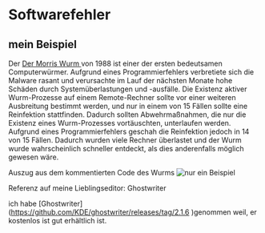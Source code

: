 # Softwarefehler
## mein Beispiel

 Der [Der Morris Wurm ](https://de.wikipedia.org/wiki/Morris_(Computerwurm)) von 1988 ist einer der ersten bedeutsamen Computerwürmer.
 Aufgrund eines Programmierfehlers verbretiete sich die Malware rasant und verursachte im Lauf der nächsten Monate hohe Schäden durch Systemüberlastungen und -ausfälle. 
 Die Existenz aktiver Wurm-Prozesse auf einem Remote-Rechner sollte vor einer weiteren Ausbreitung bestimmt werden, und nur in einem von 15 Fällen sollte eine Reinfektion   stattfinden. Dadurch sollten Abwehrmaßnahmen, die nur die Existenz eines Wurm-Prozesses vortäuschten, unterlaufen werden. Aufgrund eines Programmierfehlers geschah die     Reinfektion jedoch in 14 von 15 Fällen. Dadurch wurden viele Rechner überlastet und der Wurm wurde wahrscheinlich schneller entdeckt, als dies anderenfalls möglich    gewesen  wäre. 
 
Auszug aus dem kommentierten Code des Wurms
![nur ein Beispiel](https://de.wikipedia.org/wiki/Morris_(Computerwurm)#/media/Datei:Morris_Wurm_Qellcode.png)

Referenz auf meine Lieblingseditor:
Ghostwriter

ich habe [Ghostwriter] (https://github.com/KDE/ghostwriter/releases/tag/2.1.6 )genommen weil, er kostenlos ist gut erhältlich ist.


 
